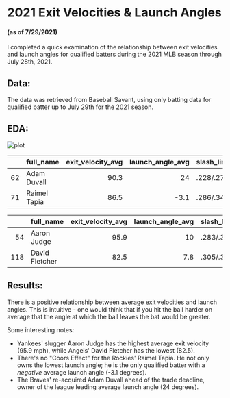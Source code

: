 
# 2021 Exit Velocities & Launch Angles 

#### (as of 7/29/2021)

I completed a quick examination of the relationship between exit velocities and launch angles for qualified batters during the 2021 MLB season through July 28th, 2021. 

## Data:
The data was retrieved from Baseball Savant, using only batting data for qualified batter up to July 29th for the 2021 season.

## EDA:

![plot](#plot)

|    | full_name    |   exit_velocity_avg |   launch_angle_avg | slash_line          |   b_home_run |
|---:|:-------------|--------------------:|-------------------:|:--------------------|-------------:|
| 62 | Adam Duvall  |                90.3 |               24   | .228/.276/.478/.755 |           22 |
| 71 | Raimel Tapia |                86.5 |               -3.1 | .286/.34/.385/.725  |            5 |

|     | full_name      |   exit_velocity_avg |   launch_angle_avg | slash_line          |   b_home_run |
|----:|:---------------|--------------------:|-------------------:|:--------------------|-------------:|
|  54 | Aaron Judge    |                95.9 |               10   | .283/.377/.52/.898  |           21 |
| 118 | David Fletcher |                82.5 |                7.8 | .305/.328/.379/.708 |            2 |

## Results:
There is a positive relationship between average exit velocities and launch angles. This is intuitive - one would think that if you hit the ball harder on average that the angle at which the ball leaves the bat would be greater.

Some interesting notes:
- Yankees' slugger Aaron Judge has the highest average exit velocity (95.9 mph), while Angels' David Fletcher has the lowest (82.5).
- There's no "Coors Effect" for the Rockies' Raimel Tapia. He not only owns the lowest launch angle; he is the only qualified batter with a *negative* average launch angle (-3.1 degrees).
- The Braves' re-acquired Adam Duvall ahead of the trade deadline, owner of the league leading average launch angle (24 degrees).
